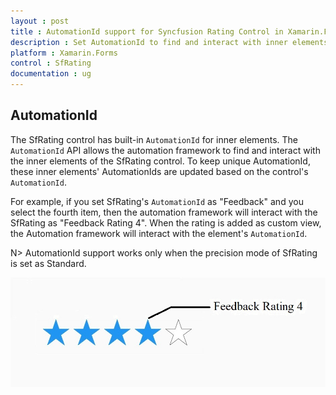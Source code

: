 ```yaml
---
layout : post
title : AutomationId support for Syncfusion Rating Control in Xamarin.Forms
description : Set AutomationId to find and interact with inner elements in Rating 
platform : Xamarin.Forms
control : SfRating
documentation : ug
---
```


## AutomationId 

The SfRating control has built-in `AutomationId` for inner elements. The `AutomationId` API allows the automation framework to find and interact with the inner elements of the SfRating control. To keep unique AutomationId, these inner elements' AutomationIds are updated based on the control's `AutomationId`. 

For example, if you set SfRating's `AutomationId` as "Feedback" and you select the fourth item, then the automation framework will interact with the SfRating as "Feedback Rating 4". When the rating is added as custom view, the Automation framework will interact with the element's `AutomationId`.

N> AutomationId support works only when the precision mode of SfRating is set as Standard.

![AutomationId Image](images/AutomationId.png)

